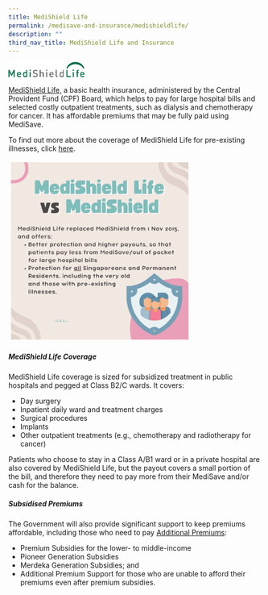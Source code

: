 ```yaml
---
title: MediShield Life
permalink: /medisave-and-insurance/medishieldlife/
description: ""
third_nav_title: MediShield Life and Insurance
---
```

<img src="images/msl-new.png" style="max-width: 30%; margin: 0px;">

<a href="https://www.moh.gov.sg/cost-financing/healthcare-schemes-subsidies/medishield-life">MediShield Life,</a>
a basic health insurance, administered by the Central Provident Fund (CPF) Board, which helps to pay for large hospital bills and selected costly outpatient treatments, such as dialysis and chemotherapy for cancer. It has affordable premiums that may be fully paid using MediSave.

To find out more about the coverage of MediShield Life for pre-existing illnesses, click [here](https://www.moh.gov.sg/home/our-healthcare-system/medishield-life/what-is-medishield-life/coverage-for-pre-existing-conditions).

<img src="images/Medishield-life1.png" style="vertical-align: middle; max-width: 70%; margin: 5px;">

##### MediShield Life Coverage
MediShield Life coverage is sized for subsidized treatment in public hospitals and pegged at Class B2/C wards. It covers:
* Day surgery
* Inpatient daily ward and treatment charges
* Surgical procedures
* Implants
* Other outpatient treatments (e.g., chemotherapy and radiotherapy for cancer)<br>

Patients who choose to stay in a Class A/B1 ward or in a private hospital are also covered by MediShield Life, but the payout covers a small portion of the bill, and therefore they need to pay more from their MediSave and/or cash for the balance.

##### Subsidised Premiums
The Government will also provide significant support to keep premiums affordable, including those who need to pay [Additional Premiums](https://www.moh.gov.sg/cost-financing/healthcare-schemes-subsidies/medishield-life/medishield-life-premiums-and-subsidies):

*   Premium Subsidies for the lower- to middle-income
*   Pioneer Generation Subsidies 
*   Merdeka Generation Subsidies; and
*   Additional Premium Support for those who are unable to afford their premiums even after premium subsidies.